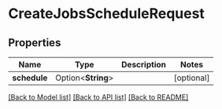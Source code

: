# CreateJobsScheduleRequest

## Properties

Name | Type | Description | Notes
------------ | ------------- | ------------- | -------------
**schedule** | Option<**String**> |  | [optional]

[[Back to Model list]](../README.md#documentation-for-models) [[Back to API list]](../README.md#documentation-for-api-endpoints) [[Back to README]](../README.md)


